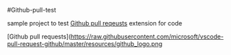 #Github-pull-test

sample project to test [Github pull reqeusts](https://marketplace.visualstadio.com/item?itemName=Github.vscode-pull-request-github) extension for code



[Github pull requests](https://raw.githubusercontent.com/microsoft/vscode-pull-request-github/master/resources/github_logo.png
